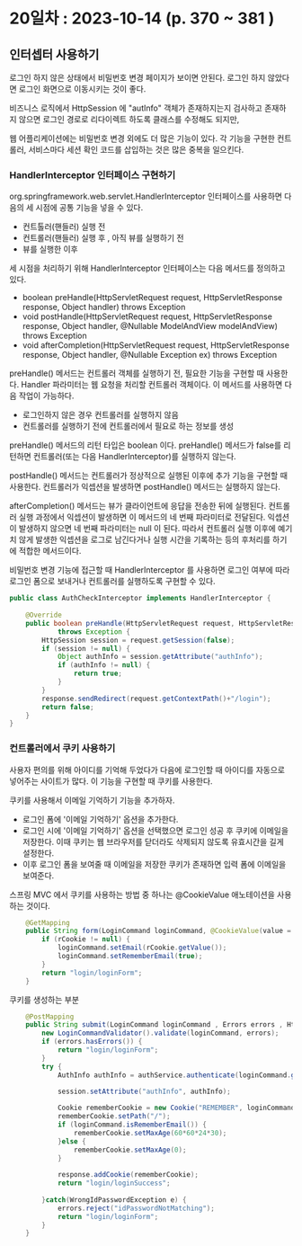 # 20일차 : 2023-10-14  (p. 370 ~ 381 )

## 인터셉터 사용하기 

로그인 하지 않은 상태에서 비밀번호 변경 페이지가 보이면 안된다. 로그인 하지 않았다면
로그인 화면으로 이동시키는 것이 좋다.

 비즈니스 로직에서 HttpSession 에 "autInfo" 객체가 존재하지는지
검사하고 존재하지 않으면 로그인 경로로 리다이렉트 하도록 클래스를  수정해도 되지만,

웹 어플리케이션에는 비밀번호 변경 외에도 더 많은 기능이 있다. 
각 기능을 구현한 컨트롤러, 서비스마다 세션 확인 코드를 삽입하는 것은 많은 중복을 일으킨다.


### HandlerInterceptor 인터페이스 구현하기

org.springframework.web.servlet.HandlerInterceptor 인터페이스를 사용하면
다음의 세 시점에 공통 기능을 넣을 수 있다.

- 컨트톨러(핸들러) 실행 전
- 컨트롤러(핸들러) 실행 후 , 아직 뷰를 실행하기 전
- 뷰를 실행한 이후

세 시점을 처리하기 위해 HandlerInterceptor 인터페이스는 다음 메서드를 정의하고 있다.

- boolean preHandle(HttpServletRequest request, HttpServletResponse response, Object handler)
  throws Exception
- void postHandle(HttpServletRequest request, HttpServletResponse response, Object handler,
  @Nullable ModelAndView modelAndView) throws Exception
- void afterCompletion(HttpServletRequest request, HttpServletResponse response, Object handler,
  @Nullable Exception ex) throws Exception


preHandle() 메서드는 컨트롤러 객체를 실행하기 전, 필요한 기능을 구현할 때 사용한다.
Handler 파라미터는 웹 요청을 처리할 컨트롤러 객체이다. 이 메서드를 사용하면
다음 작업이 가능하다.

- 로그인하지 않은 경우 컨트롤러를 실행하지 않음
- 컨트롤러를 실행하기 전에 컨트롤러에서 필요로 하는 정보를 생성

preHandle() 메서드의 리턴 타입은 boolean 이다. preHandle() 메서드가 false를 리턴하면
컨트롤러(또는 다음 HandlerInterceptor)를 실행하지 않는다. 

postHandle() 메서드는 컨트롤러가 정상적으로 실행된 이후에 추가 기능을 구현할 때 사용한다.
컨트롤러가 익셉션을 발생하면 postHandle() 메서드는 실행하지 않는다.

afterCompletion() 메서드는 뷰가 클라이언트에 응답을 전송한 뒤에 실행된다.
컨트롤러 실행 과정에서 익셉션이 발생하면 이 메서드의 네 번째 파라미터로 전달된다. 
익셉션이 발생하지 않으면 네 번째 파라미터는 null 이 된다. 따라서 컨트롤러 실행 이후에 예기치
않게 발생한 익셉션을 로그로 남긴다거나 실행 시간을 기록하는 등의 후처리를 하기에 적합한 메서드이다.


비밀번호 변경 기능에 접근할 때 HandlerInterceptor 를 사용하면 
로그인 여부에 따라 로그인 폼으로 보내거나 컨트롤러를 실행하도록 구현할 수 있다.

```java
public class AuthCheckInterceptor implements HandlerInterceptor {
	
	@Override
	public boolean preHandle(HttpServletRequest request, HttpServletResponse response, Object handler)
			throws Exception {
		HttpSession session = request.getSession(false);
		if (session != null) {
			Object authInfo = session.getAttribute("authInfo");
			if (authInfo != null) {
				return true;
			}
		}
		response.sendRedirect(request.getContextPath()+"/login");
		return false;
	}
}
```


### 컨트롤러에서 쿠키 사용하기

사용자 편의를 위해 아이디를 기억해 두었다가 다음에 로그인할 때 아이디를 자동으로
넣어주는 사이트가 많다. 이 기능을 구현할 때 쿠키를 사용한다. 

쿠키를 사용해서 이메일 기억하기 기능을 추가하자.

- 로그인 폼에 '이메일 기억하기' 옵션을 추가한다.
- 로그인 시에 '이메일 기억하기' 옵션을 선택했으면 로그인 성공 후 쿠키에 이메일을 저장한다. 
이때 쿠키는 웹 브라우저를 닫더라도 삭제되지 않도록 유효시간을 길게 설정한다.
- 이후 로그인 폼을 보여줄 때 이메일을 저장한 쿠키가 존재하면 입력 폼에 이메일을 보여준다.


스프링 MVC 에서 쿠키를 사용하는 방법 중 하나는 @CookieValue 애노테이션을 사용하는 것이다.

```java
	@GetMapping
	public String form(LoginCommand loginCommand, @CookieValue(value = "REMEMBER", required = false) Cookie rCookie) {
		if (rCookie != null) {
			loginCommand.setEmail(rCookie.getValue());
			loginCommand.setRememberEmail(true);			
		}
		return "login/loginForm";
	}
```

쿠키를 생성하는 부분


```java
	@PostMapping
	public String submit(LoginCommand loginCommand , Errors errors , HttpSession session , HttpServletResponse response) {
		new LoginCommandValidator().validate(loginCommand, errors);
		if (errors.hasErrors()) {
			return "login/loginForm";
		}
		try {
			AuthInfo authInfo = authService.authenticate(loginCommand.getEmail(), loginCommand.getPassword());
			
			session.setAttribute("authInfo", authInfo);

			Cookie rememberCookie = new Cookie("REMEMBER", loginCommand.getEmail());
			rememberCookie.setPath("/");
			if (loginCommand.isRememberEmail()) {
				rememberCookie.setMaxAge(60*60*24*30);
			}else {
				rememberCookie.setMaxAge(0);
			}
			
			response.addCookie(rememberCookie);
			return "login/loginSuccess";
			
		}catch(WrongIdPasswordException e) {
			errors.reject("idPasswordNotMatching");
			return "login/loginForm";
		}
	}
```